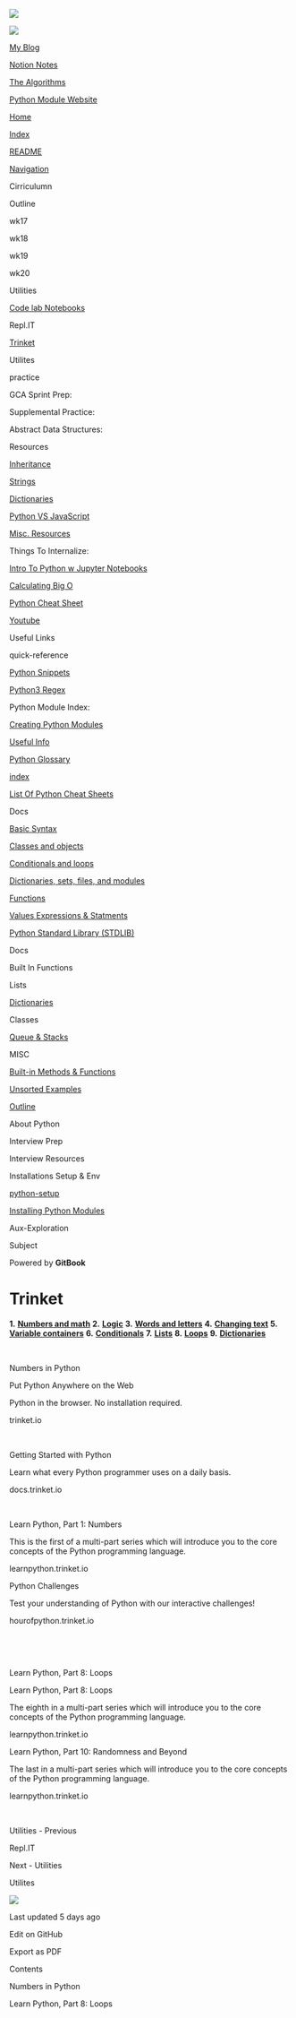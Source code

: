 <a href="https://bgoonz42.gitbook.io/datastructures-in-pytho/" class="link-a079aa82--primary-53a25e66--logoLink-10d08504"></a>

<img src="https://gblobscdn.gitbook.com/spaces%2F-Mij72ebV4OjqJvBacMy%2Favatar-rectangle-1631155247747.png?alt=media" class="image-67b14f24--logo-35ac2404--small-5fbe8ad7" />

<a href="https://bgoonz42.gitbook.io/datastructures-in-pytho/" class="link-a079aa82--primary-53a25e66--logoLink-10d08504"></a>

<img src="https://gblobscdn.gitbook.com/spaces%2F-Mij72ebV4OjqJvBacMy%2Favatar-rectangle-1631155247747.png?alt=media" class="image-67b14f24--logo-35ac2404--medium-5fbe8af6" />

<a href="https://bgoonz-blog.netlify.app/#gsc.tab=0" class="button-36063075--medium-6e2a217a--button-f76f0854--linkButton-67c61496--links-282dde1f"><span class="text-4505230f--UIH400-4e41e82a--textContentFamily-49a318e1--text-8ee2c8b2"><span class="text-4505230f--UIH400-4e41e82a--textContentFamily-49a318e1">My Blog</span></span></a>

<a href="https://www.notion.so/webdevhub42/Python-Data-Structures-Unit-1da9a5d55db844f4b62aff6fd2b4d1ce" class="button-36063075--medium-6e2a217a--button-f76f0854--linkButton-67c61496--links-282dde1f"><span class="text-4505230f--UIH400-4e41e82a--textContentFamily-49a318e1--text-8ee2c8b2"><span class="text-4505230f--UIH400-4e41e82a--textContentFamily-49a318e1">Notion Notes</span></span></a>

<a href="https://bgoonz-branch-the-algos.vercel.app/" class="button-36063075--medium-6e2a217a--button-f76f0854--linkButton-67c61496--links-282dde1f"><span class="text-4505230f--UIH400-4e41e82a--textContentFamily-49a318e1--text-8ee2c8b2"><span class="text-4505230f--UIH400-4e41e82a--textContentFamily-49a318e1">The Algorithms</span></span></a>

<a href="https://thealgorithms.netlify.app/#" class="button-36063075--medium-6e2a217a--button-f76f0854--linkButton-67c61496--links-282dde1f"><span class="text-4505230f--UIH400-4e41e82a--textContentFamily-49a318e1--text-8ee2c8b2"><span class="text-4505230f--UIH400-4e41e82a--textContentFamily-49a318e1">Python Module Website</span></span></a>

<a href="https://bgoonz42.gitbook.io/datastructures-in-pytho/" class="navButton-94f2579c--navButtonClickable-161b88ca"><span class="text-4505230f--UIH300-2063425d--textContentFamily-49a318e1--navButtonLabel-14a4968f">Home</span></a>

<a href="../../index.html" class="navButton-94f2579c--navButtonClickable-161b88ca"><span class="text-4505230f--UIH300-2063425d--textContentFamily-49a318e1--navButtonLabel-14a4968f">Index</span></a>

<a href="../../readme-1.html" class="navButton-94f2579c--navButtonClickable-161b88ca"><span class="text-4505230f--UIH300-2063425d--textContentFamily-49a318e1--navButtonLabel-14a4968f">README</span></a>

<a href="../../navigation.html" class="navButton-94f2579c--navButtonClickable-161b88ca"><span class="text-4505230f--UIH300-2063425d--textContentFamily-49a318e1--navButtonLabel-14a4968f">Navigation</span></a>

<span class="text-4505230f--UIH300-2063425d--textContentFamily-49a318e1--navButtonLabel-14a4968f"><span class="text-4505230f--InfoH200-3a8a7a86--textContentFamily-49a318e1">Cirriculumn</span></span>

<span class="text-4505230f--UIH300-2063425d--textContentFamily-49a318e1--navButtonLabel-14a4968f">Outline</span>

<span class="text-4505230f--UIH300-2063425d--textContentFamily-49a318e1--navButtonLabel-14a4968f">wk17</span>

<span class="text-4505230f--UIH300-2063425d--textContentFamily-49a318e1--navButtonLabel-14a4968f">wk18</span>

<span class="text-4505230f--UIH300-2063425d--textContentFamily-49a318e1--navButtonLabel-14a4968f">wk19</span>

<span class="text-4505230f--UIH300-2063425d--textContentFamily-49a318e1--navButtonLabel-14a4968f">wk20</span>

<span class="text-4505230f--UIH300-2063425d--textContentFamily-49a318e1--navButtonLabel-14a4968f"><span class="text-4505230f--InfoH200-3a8a7a86--textContentFamily-49a318e1">Utilities</span></span>

<a href="../code-lab-notebooks.html" class="navButton-94f2579c--navButtonClickable-161b88ca"><span class="text-4505230f--UIH300-2063425d--textContentFamily-49a318e1--navButtonLabel-14a4968f">Code lab Notebooks</span></a>

<span class="text-4505230f--UIH300-2063425d--textContentFamily-49a318e1--navButtonLabel-14a4968f">Repl.IT</span>

<a href="trinket.html" class="navButton-94f2579c--pageItemWithChildrenNested-2c5d8183--navButtonClickable-161b88ca--navButtonOpened-6a88552e"><span class="text-4505230f--UIH300-2063425d--textContentFamily-49a318e1--navButtonLabel-14a4968f">Trinket</span></a>

<span class="text-4505230f--UIH300-2063425d--textContentFamily-49a318e1--navButtonLabel-14a4968f">Utilites</span>

<span class="text-4505230f--UIH300-2063425d--textContentFamily-49a318e1--navButtonLabel-14a4968f"><span class="text-4505230f--InfoH200-3a8a7a86--textContentFamily-49a318e1">practice</span></span>

<span class="text-4505230f--UIH300-2063425d--textContentFamily-49a318e1--navButtonLabel-14a4968f">GCA Sprint Prep:</span>

<span class="text-4505230f--UIH300-2063425d--textContentFamily-49a318e1--navButtonLabel-14a4968f">Supplemental Practice:</span>

<span class="text-4505230f--UIH300-2063425d--textContentFamily-49a318e1--navButtonLabel-14a4968f">Abstract Data Structures:</span>

<span class="text-4505230f--UIH300-2063425d--textContentFamily-49a318e1--navButtonLabel-14a4968f"><span class="text-4505230f--InfoH200-3a8a7a86--textContentFamily-49a318e1">Resources</span></span>

<a href="../../resources/untitled-2.html" class="navButton-94f2579c--navButtonClickable-161b88ca"><span class="text-4505230f--UIH300-2063425d--textContentFamily-49a318e1--navButtonLabel-14a4968f">Inheritance</span></a>

<a href="../../resources/strings.html" class="navButton-94f2579c--navButtonClickable-161b88ca"><span class="text-4505230f--UIH300-2063425d--textContentFamily-49a318e1--navButtonLabel-14a4968f">Strings</span></a>

<a href="../../resources/dictionaries.html" class="navButton-94f2579c--navButtonClickable-161b88ca"><span class="text-4505230f--UIH300-2063425d--textContentFamily-49a318e1--navButtonLabel-14a4968f">Dictionaries</span></a>

<a href="../../resources/python-vs-javascript.html" class="navButton-94f2579c--navButtonClickable-161b88ca"><span class="text-4505230f--UIH300-2063425d--textContentFamily-49a318e1--navButtonLabel-14a4968f">Python VS JavaScript</span></a>

<a href="../../resources/untitled-1.html" class="navButton-94f2579c--navButtonClickable-161b88ca"><span class="text-4505230f--UIH300-2063425d--textContentFamily-49a318e1--navButtonLabel-14a4968f">Misc. Resources</span></a>

<span class="text-4505230f--UIH300-2063425d--textContentFamily-49a318e1--navButtonLabel-14a4968f">Things To Internalize:</span>

<a href="../../resources/intro-to-python-w-jupyter-notebooks.html" class="navButton-94f2579c--navButtonClickable-161b88ca"><span class="text-4505230f--UIH300-2063425d--textContentFamily-49a318e1--navButtonLabel-14a4968f">Intro To Python w Jupyter Notebooks</span></a>

<a href="../../resources/calculating-big-o.html" class="navButton-94f2579c--navButtonClickable-161b88ca"><span class="text-4505230f--UIH300-2063425d--textContentFamily-49a318e1--navButtonLabel-14a4968f">Calculating Big O</span></a>

<a href="../../resources/python-cheat-sheet.html" class="navButton-94f2579c--navButtonClickable-161b88ca"><span class="text-4505230f--UIH300-2063425d--textContentFamily-49a318e1--navButtonLabel-14a4968f">Python Cheat Sheet</span></a>

<a href="../../resources/youtube.html" class="navButton-94f2579c--navButtonClickable-161b88ca"><span class="text-4505230f--UIH300-2063425d--textContentFamily-49a318e1--navButtonLabel-14a4968f">Youtube</span></a>

<span class="text-4505230f--UIH300-2063425d--textContentFamily-49a318e1--navButtonLabel-14a4968f">Useful Links</span>

<span class="text-4505230f--UIH300-2063425d--textContentFamily-49a318e1--navButtonLabel-14a4968f"><span class="text-4505230f--InfoH200-3a8a7a86--textContentFamily-49a318e1">quick-reference</span></span>

<a href="../../quick-reference/python-snippets.html" class="navButton-94f2579c--navButtonClickable-161b88ca"><span class="text-4505230f--UIH300-2063425d--textContentFamily-49a318e1--navButtonLabel-14a4968f">Python Snippets</span></a>

<a href="../../quick-reference/python3-regex.html" class="navButton-94f2579c--navButtonClickable-161b88ca"><span class="text-4505230f--UIH300-2063425d--textContentFamily-49a318e1--navButtonLabel-14a4968f">Python3 Regex</span></a>

<span class="text-4505230f--UIH300-2063425d--textContentFamily-49a318e1--navButtonLabel-14a4968f">Python Module Index:</span>

<a href="../../quick-reference/creating-python-modules.html" class="navButton-94f2579c--navButtonClickable-161b88ca"><span class="text-4505230f--UIH300-2063425d--textContentFamily-49a318e1--navButtonLabel-14a4968f">Creating Python Modules</span></a>

<a href="../../quick-reference/untitled.html" class="navButton-94f2579c--navButtonClickable-161b88ca"><span class="text-4505230f--UIH300-2063425d--textContentFamily-49a318e1--navButtonLabel-14a4968f">Useful Info</span></a>

<a href="../../quick-reference/python-glossary.html" class="navButton-94f2579c--navButtonClickable-161b88ca"><span class="text-4505230f--UIH300-2063425d--textContentFamily-49a318e1--navButtonLabel-14a4968f">Python Glossary</span></a>

<a href="../../quick-reference/untitled-1.html" class="navButton-94f2579c--navButtonClickable-161b88ca"><span class="text-4505230f--UIH300-2063425d--textContentFamily-49a318e1--navButtonLabel-14a4968f">index</span></a>

<a href="../../quick-reference/bash-commands.html" class="navButton-94f2579c--navButtonClickable-161b88ca"><span class="text-4505230f--UIH300-2063425d--textContentFamily-49a318e1--navButtonLabel-14a4968f">List Of Python Cheat Sheets</span></a>

<span class="text-4505230f--UIH300-2063425d--textContentFamily-49a318e1--navButtonLabel-14a4968f"><span class="text-4505230f--InfoH200-3a8a7a86--textContentFamily-49a318e1">Docs</span></span>

<a href="../../stdlib/basic-syntax.html" class="navButton-94f2579c--navButtonClickable-161b88ca"><span class="text-4505230f--UIH300-2063425d--textContentFamily-49a318e1--navButtonLabel-14a4968f">Basic Syntax</span></a>

<a href="../../stdlib/classes-and-objects.html" class="navButton-94f2579c--navButtonClickable-161b88ca"><span class="text-4505230f--UIH300-2063425d--textContentFamily-49a318e1--navButtonLabel-14a4968f">Classes and objects</span></a>

<a href="../../stdlib/conditionals-and-loops.html" class="navButton-94f2579c--navButtonClickable-161b88ca"><span class="text-4505230f--UIH300-2063425d--textContentFamily-49a318e1--navButtonLabel-14a4968f">Conditionals and loops</span></a>

<a href="../../stdlib/dictionaries-sets-files-and-modules.html" class="navButton-94f2579c--navButtonClickable-161b88ca"><span class="text-4505230f--UIH300-2063425d--textContentFamily-49a318e1--navButtonLabel-14a4968f">Dictionaries, sets, files, and modules</span></a>

<a href="../../stdlib/untitled-1.html" class="navButton-94f2579c--navButtonClickable-161b88ca"><span class="text-4505230f--UIH300-2063425d--textContentFamily-49a318e1--navButtonLabel-14a4968f">Functions</span></a>

<a href="../../stdlib/values-expressions-and-statments.html" class="navButton-94f2579c--navButtonClickable-161b88ca"><span class="text-4505230f--UIH300-2063425d--textContentFamily-49a318e1--navButtonLabel-14a4968f">Values Expressions &amp; Statments</span></a>

<a href="../../stdlib/python-standard-library-stdlib.html" class="navButton-94f2579c--navButtonClickable-161b88ca"><span class="text-4505230f--UIH300-2063425d--textContentFamily-49a318e1--navButtonLabel-14a4968f">Python Standard Library (STDLIB)</span></a>

<span class="text-4505230f--UIH300-2063425d--textContentFamily-49a318e1--navButtonLabel-14a4968f">Docs</span>

<span class="text-4505230f--UIH300-2063425d--textContentFamily-49a318e1--navButtonLabel-14a4968f">Built In Functions</span>

<span class="text-4505230f--UIH300-2063425d--textContentFamily-49a318e1--navButtonLabel-14a4968f">Lists</span>

<a href="../../stdlib/dictionaries.html" class="navButton-94f2579c--navButtonClickable-161b88ca"><span class="text-4505230f--UIH300-2063425d--textContentFamily-49a318e1--navButtonLabel-14a4968f">Dictionaries</span></a>

<span class="text-4505230f--UIH300-2063425d--textContentFamily-49a318e1--navButtonLabel-14a4968f">Classes</span>

<a href="../../stdlib/queue-and-stacks.html" class="navButton-94f2579c--navButtonClickable-161b88ca"><span class="text-4505230f--UIH300-2063425d--textContentFamily-49a318e1--navButtonLabel-14a4968f">Queue &amp; Stacks</span></a>

<span class="text-4505230f--UIH300-2063425d--textContentFamily-49a318e1--navButtonLabel-14a4968f"><span class="text-4505230f--InfoH200-3a8a7a86--textContentFamily-49a318e1">MISC</span></span>

<a href="../../misc/built-in-methods-and-functions.html" class="navButton-94f2579c--navButtonClickable-161b88ca"><span class="text-4505230f--UIH300-2063425d--textContentFamily-49a318e1--navButtonLabel-14a4968f">Built-in Methods &amp; Functions</span></a>

<a href="../../misc/unsorted-examples.html" class="navButton-94f2579c--navButtonClickable-161b88ca"><span class="text-4505230f--UIH300-2063425d--textContentFamily-49a318e1--navButtonLabel-14a4968f">Unsorted Examples</span></a>

<a href="../../misc/outline.html" class="navButton-94f2579c--navButtonClickable-161b88ca"><span class="text-4505230f--UIH300-2063425d--textContentFamily-49a318e1--navButtonLabel-14a4968f">Outline</span></a>

<span class="text-4505230f--UIH300-2063425d--textContentFamily-49a318e1--navButtonLabel-14a4968f">About Python</span>

<span class="text-4505230f--UIH300-2063425d--textContentFamily-49a318e1--navButtonLabel-14a4968f"><span class="text-4505230f--InfoH200-3a8a7a86--textContentFamily-49a318e1">Interview Prep</span></span>

<span class="text-4505230f--UIH300-2063425d--textContentFamily-49a318e1--navButtonLabel-14a4968f">Interview Resources</span>

<span class="text-4505230f--UIH300-2063425d--textContentFamily-49a318e1--navButtonLabel-14a4968f"><span class="text-4505230f--InfoH200-3a8a7a86--textContentFamily-49a318e1">Installations Setup & Env</span></span>

<a href="../../installations-setup-and-env/untitled.html" class="navButton-94f2579c--navButtonClickable-161b88ca"><span class="text-4505230f--UIH300-2063425d--textContentFamily-49a318e1--navButtonLabel-14a4968f">python-setup</span></a>

<a href="../../installations-setup-and-env/installing-python-modules.html" class="navButton-94f2579c--navButtonClickable-161b88ca"><span class="text-4505230f--UIH300-2063425d--textContentFamily-49a318e1--navButtonLabel-14a4968f">Installing Python Modules</span></a>

<span class="text-4505230f--UIH300-2063425d--textContentFamily-49a318e1--navButtonLabel-14a4968f"><span class="text-4505230f--InfoH200-3a8a7a86--textContentFamily-49a318e1">Aux-Exploration</span></span>

<span class="text-4505230f--UIH300-2063425d--textContentFamily-49a318e1--navButtonLabel-14a4968f">Subject</span>

<a href="https://www.gitbook.com/?utm_source=content&amp;utm_medium=trademark&amp;utm_campaign=bgoonz42" class="reset-3c756112--trademark-a8da4b94"></a>

<span class="text-4505230f--TextH200-a3425406--textUIFamily-5ebd8e40">Powered by **GitBook**</span>

<span class="text-4505230f--DisplayH900-bfb998fa--textContentFamily-49a318e1">Trinket</span>
============================================================================================

<span class="text-4505230f--UIH300-2063425d--textUIFamily-5ebd8e40--text-8ee2c8b2"></span>

<span class="text-4505230f--UIH300-2063425d--textUIFamily-5ebd8e40--text-8ee2c8b2"></span>

<span class="text-4505230f--UIH300-2063425d--textUIFamily-5ebd8e40--text-8ee2c8b2"></span>

<span class="text-4505230f--TextH400-3033861f--textContentFamily-49a318e1"><span data-key="c1f443718a4a4e81978d74e9617da13e"><span data-offset-key="c1f443718a4a4e81978d74e9617da13e:0"> </span><span data-offset-key="c1f443718a4a4e81978d74e9617da13e:1">**1.** </span></span><a href="https://docs.trinket.io/getting-started-with-python#/numbers/numbers-in-python" class="link-a079aa82--primary-53a25e66--link-faf6c434"><span data-key="0ef45bccdd604a18a395c2ef65ea8dab"><span data-offset-key="0ef45bccdd604a18a395c2ef65ea8dab:0"><strong>Numbers and math</strong></span></span></a><span data-key="035d4ca3d7104ca3bb71a573e59c7da1"><span data-offset-key="035d4ca3d7104ca3bb71a573e59c7da1:0"> </span><span data-offset-key="035d4ca3d7104ca3bb71a573e59c7da1:1">**2.** </span></span><a href="https://docs.trinket.io/getting-started-with-python#/logic/booleans" class="link-a079aa82--primary-53a25e66--link-faf6c434"><span data-key="d8918dc72f3042e6863db3408585dd74"><span data-offset-key="d8918dc72f3042e6863db3408585dd74:0"><strong>Logic</strong></span></span></a><span data-key="18cf5a464e8d4ee4b8b24d22d1ca5b5b"><span data-offset-key="18cf5a464e8d4ee4b8b24d22d1ca5b5b:0"> </span><span data-offset-key="18cf5a464e8d4ee4b8b24d22d1ca5b5b:1">**3.** </span></span><a href="https://docs.trinket.io/getting-started-with-python#/words-and-letters/strings" class="link-a079aa82--primary-53a25e66--link-faf6c434"><span data-key="8baac617d10b47eb93a5391ae75c6557"><span data-offset-key="8baac617d10b47eb93a5391ae75c6557:0"><strong>Words and letters</strong></span></span></a><span data-key="a38af584eb5f4e7fa205519597e3ae49"><span data-offset-key="a38af584eb5f4e7fa205519597e3ae49:0"> </span><span data-offset-key="a38af584eb5f4e7fa205519597e3ae49:1">**4.** </span></span><a href="https://docs.trinket.io/getting-started-with-python#/changing-text/changing-text" class="link-a079aa82--primary-53a25e66--link-faf6c434"><span data-key="7f16c8618a9945efb65ee22bf0ffeb06"><span data-offset-key="7f16c8618a9945efb65ee22bf0ffeb06:0"><strong>Changing text</strong></span></span></a><span data-key="16bcb63df0994aaba5ee7e78c462609e"><span data-offset-key="16bcb63df0994aaba5ee7e78c462609e:0"> </span><span data-offset-key="16bcb63df0994aaba5ee7e78c462609e:1">**5.** </span></span><a href="https://docs.trinket.io/getting-started-with-python#/variable-containers/containers" class="link-a079aa82--primary-53a25e66--link-faf6c434"><span data-key="33b27b0b9d7c4f96bcb87b49ec87aef3"><span data-offset-key="33b27b0b9d7c4f96bcb87b49ec87aef3:0"><strong>Variable containers</strong></span></span></a><span data-key="352be7135d81419393c62b5e98e47ef4"><span data-offset-key="352be7135d81419393c62b5e98e47ef4:0"> </span><span data-offset-key="352be7135d81419393c62b5e98e47ef4:1">**6.** </span></span><a href="https://docs.trinket.io/getting-started-with-python#/conditionals/if-statements" class="link-a079aa82--primary-53a25e66--link-faf6c434"><span data-key="611fec2f43d64de190bd01b7d92510c9"><span data-offset-key="611fec2f43d64de190bd01b7d92510c9:0"><strong>Conditionals</strong></span></span></a><span data-key="39beb2f2494f438c87806d4f2a334325"><span data-offset-key="39beb2f2494f438c87806d4f2a334325:0"> </span><span data-offset-key="39beb2f2494f438c87806d4f2a334325:1">**7.** </span></span><a href="https://docs.trinket.io/getting-started-with-python#/lists/things-that-are-alike" class="link-a079aa82--primary-53a25e66--link-faf6c434"><span data-key="e9e0b9a036a544e8a0cb658e2cd57421"><span data-offset-key="e9e0b9a036a544e8a0cb658e2cd57421:0"><strong>Lists</strong></span></span></a><span data-key="66e6256987da424d8081d8a2ddcdf6c5"><span data-offset-key="66e6256987da424d8081d8a2ddcdf6c5:0"> </span><span data-offset-key="66e6256987da424d8081d8a2ddcdf6c5:1">**8.** </span></span><a href="https://docs.trinket.io/getting-started-with-python#/loops/while-loops" class="link-a079aa82--primary-53a25e66--link-faf6c434"><span data-key="13c45aba4d8c4306a4e3926f6fec8976"><span data-offset-key="13c45aba4d8c4306a4e3926f6fec8976:0"><strong>Loops</strong></span></span></a><span data-key="65520693d36740af9ae8446f8ed307f2"><span data-offset-key="65520693d36740af9ae8446f8ed307f2:0"> </span><span data-offset-key="65520693d36740af9ae8446f8ed307f2:1">**9.** </span></span><a href="https://docs.trinket.io/getting-started-with-python#/dictionaries/storing-information-together" class="link-a079aa82--primary-53a25e66--link-faf6c434"><span data-key="f76bac3dcb6245129eee4cdc0a073b19"><span data-offset-key="f76bac3dcb6245129eee4cdc0a073b19:0"><strong>Dictionaries</strong></span></span></a><span data-key="ec75f83907f64a858abcd4b8ff8f732b"><span data-offset-key="ec75f83907f64a858abcd4b8ff8f732b:0"><span data-slate-zero-width="z">​</span></span></span></span>

<span class="text-4505230f--TextH400-3033861f--textContentFamily-49a318e1"><span data-key="0509482904484de29afe5f3da8e60925"><span data-offset-key="0509482904484de29afe5f3da8e60925:0"><span data-slate-zero-width="n">​</span></span></span></span>

<span class="text-4505230f--HeadingH700-04e1a2a3--textContentFamily-49a318e1"><span data-key="a626c93513904d86806939734524a905"><span data-offset-key="a626c93513904d86806939734524a905:0"> Numbers in Python</span></span></span>

<a href="https://trinket.io/python3/61c47663ad" class="reset-3c756112--card-6570f064--whiteCard-fff091a4--embedLink-55aeec7a"></a>

<span class="text-4505230f--UIH400-4e41e82a--textContentFamily-49a318e1">Put Python Anywhere on the Web</span>

<span class="text-4505230f--TextH400-3033861f--textContentFamily-49a318e1">Python in the browser. No installation required.</span>

<span class="text-4505230f--TextH200-a3425406--textContentFamily-49a318e1">trinket.io</span>

<span class="text-4505230f--TextH400-3033861f--textContentFamily-49a318e1"><span data-key="f4e032f97df64962bc6c8be8443044d6"><span data-offset-key="f4e032f97df64962bc6c8be8443044d6:0"><span data-slate-zero-width="n">​</span></span></span></span>

<a href="https://docs.trinket.io/getting-started-with-python#/numbers/order-of-operations" class="reset-3c756112--card-6570f064--whiteCard-fff091a4--embedLink-55aeec7a"></a>

<span class="text-4505230f--UIH400-4e41e82a--textContentFamily-49a318e1">Getting Started with Python</span>

<span class="text-4505230f--TextH400-3033861f--textContentFamily-49a318e1">Learn what every Python programmer uses on a daily basis.</span>

<span class="text-4505230f--TextH200-a3425406--textContentFamily-49a318e1">docs.trinket.io</span>

<span class="text-4505230f--TextH400-3033861f--textContentFamily-49a318e1"><span data-key="ebfd2b1009d642ff8bac4e09f205468e"><span data-offset-key="ebfd2b1009d642ff8bac4e09f205468e:0"><span data-slate-zero-width="n">​</span></span></span></span>

<a href="https://learnpython.trinket.io/learn-python-part-1-numbers#/welcome/where-we-ll-go" class="reset-3c756112--card-6570f064--whiteCard-fff091a4--embedLink-55aeec7a"></a>

<span class="text-4505230f--UIH400-4e41e82a--textContentFamily-49a318e1">Learn Python, Part 1: Numbers</span>

<span class="text-4505230f--TextH400-3033861f--textContentFamily-49a318e1">This is the first of a multi-part series which will introduce you to the core concepts of the Python programming language.</span>

<span class="text-4505230f--TextH200-a3425406--textContentFamily-49a318e1">learnpython.trinket.io</span>

<a href="https://hourofpython.trinket.io/python-challenges#/string-challenges/number-of-things-challenge" class="reset-3c756112--card-6570f064--whiteCard-fff091a4--embedLink-55aeec7a"></a>

<span class="text-4505230f--UIH400-4e41e82a--textContentFamily-49a318e1">Python Challenges</span>

<span class="text-4505230f--TextH400-3033861f--textContentFamily-49a318e1">Test your understanding of Python with our interactive challenges!</span>

<span class="text-4505230f--TextH200-a3425406--textContentFamily-49a318e1">hourofpython.trinket.io</span>

<span class="text-4505230f--TextH400-3033861f--textContentFamily-49a318e1"><span data-key="9270891191d44999b21c3c5f3dfee4ca"><span data-offset-key="9270891191d44999b21c3c5f3dfee4ca:0">**<span data-slate-zero-width="n">​</span>**</span></span></span>

<span class="text-4505230f--TextH400-3033861f--textContentFamily-49a318e1"><span data-key="d8593bbecd2b4ac7a0cf5905e881f3ae"><span data-offset-key="d8593bbecd2b4ac7a0cf5905e881f3ae:0"><span data-slate-zero-width="n">​</span></span></span></span>

<span class="text-4505230f--HeadingH700-04e1a2a3--textContentFamily-49a318e1"><span data-key="54dea1e072484df9b3ed2211a4437f4c"><span data-offset-key="54dea1e072484df9b3ed2211a4437f4c:0">Learn Python, Part 8: Loops</span></span></span>

<a href="https://learnpython.trinket.io/learn-python-part-8-loops#/welcome/where-well-go" class="reset-3c756112--card-6570f064--whiteCard-fff091a4--embedLink-55aeec7a"></a>

<span class="text-4505230f--UIH400-4e41e82a--textContentFamily-49a318e1">Learn Python, Part 8: Loops</span>

<span class="text-4505230f--TextH400-3033861f--textContentFamily-49a318e1">The eighth in a multi-part series which will introduce you to the core concepts of the Python programming language.</span>

<span class="text-4505230f--TextH200-a3425406--textContentFamily-49a318e1">learnpython.trinket.io</span>

<a href="https://learnpython.trinket.io/learn-python-part-1-0-randomness-and-beyond#/randomness/random-numbers" class="reset-3c756112--card-6570f064--whiteCard-fff091a4--embedLink-55aeec7a"></a>

<span class="text-4505230f--UIH400-4e41e82a--textContentFamily-49a318e1">Learn Python, Part 10: Randomness and Beyond</span>

<span class="text-4505230f--TextH400-3033861f--textContentFamily-49a318e1">The last in a multi-part series which will introduce you to the core concepts of the Python programming language.</span>

<span class="text-4505230f--TextH200-a3425406--textContentFamily-49a318e1">learnpython.trinket.io</span>

<span class="text-4505230f--TextH400-3033861f--textContentFamily-49a318e1"><span data-key="6f1284a52e084095be842e4d9efeb917"><span data-offset-key="6f1284a52e084095be842e4d9efeb917:0">**<span data-slate-zero-width="n">​</span>**</span></span></span>

<a href="../repl.it.html" class="reset-3c756112--card-6570f064--whiteCard-fff091a4--cardPrevious-56a5e674"></a>

<span class="text-4505230f--TextH200-a3425406--textContentFamily-49a318e1">Utilities - Previous</span>

<span class="text-4505230f--UIH400-4e41e82a--textContentFamily-49a318e1">Repl.IT</span>

<a href="../untitled.html" class="reset-3c756112--card-6570f064--whiteCard-fff091a4--cardNext-19241c42"></a>

<span class="text-4505230f--TextH200-a3425406--textContentFamily-49a318e1">Next - Utilities</span>

<span class="text-4505230f--UIH400-4e41e82a--textContentFamily-49a318e1">Utilites</span>

<img src="https://avatars.githubusercontent.com/u/66654881?v=4" class="image-67b14f24--avatar-1c1d03ec" />

<span class="text-4505230f--TextH200-a3425406--textContentFamily-49a318e1">Last updated 5 days ago</span>

<a href="https://github.com/bgoonz/python-gitbook/blob/master/utilities/repl.it/trinket.md" class="reset-3c756112--menuItem-aa02f6ec--menuItemLight-757d5235--menuItemInline-173bdf97--pageSideMenuItem-22949732"></a>

<span class="text-4505230f--UIH300-2063425d--textUIFamily-5ebd8e40">Edit on GitHub</span>

<span class="text-4505230f--UIH300-2063425d--textUIFamily-5ebd8e40">Export as PDF</span>

<span class="text-4505230f--InfoH100-1e92e1d1--textContentFamily-49a318e1">Contents</span>

<a href="trinket.html#numbers-in-python" class="reset-3c756112--menuItem-aa02f6ec--menuItemLight-757d5235--menuItemInline-173bdf97--pageTocItem-f4427024"></a>

<span class="text-4505230f--UIH300-2063425d--textContentFamily-49a318e1"><span class="text-4505230f--UIH200-50ead35f--textContentFamily-49a318e1"> Numbers in Python</span></span>

<a href="trinket.html#learn-python-part-8-loops" class="reset-3c756112--menuItem-aa02f6ec--menuItemLight-757d5235--menuItemInline-173bdf97--pageTocItem-f4427024"></a>

<span class="text-4505230f--UIH300-2063425d--textContentFamily-49a318e1"><span class="text-4505230f--UIH200-50ead35f--textContentFamily-49a318e1">Learn Python, Part 8: Loops</span></span>
